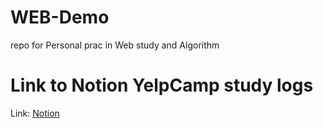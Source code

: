# WEB-Demo
repo for Personal prac in Web study and Algorithm

# Link to Notion YelpCamp study logs
Link: [Notion][Notionlink]

[Notionlink]: https://www.notion.so/c7e301e7d87f45d394d8c4754db2760d?v=27f120aee4654107a63efda1e370c8e4
